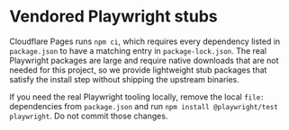 # Vendored Playwright stubs

Cloudflare Pages runs `npm ci`, which requires every dependency listed in
`package.json` to have a matching entry in `package-lock.json`. The real
Playwright packages are large and require native downloads that are not needed
for this project, so we provide lightweight stub packages that satisfy the
install step without shipping the upstream binaries.

If you need the real Playwright tooling locally, remove the local `file:`
dependencies from `package.json` and run `npm install @playwright/test
playwright`. Do not commit those changes.
